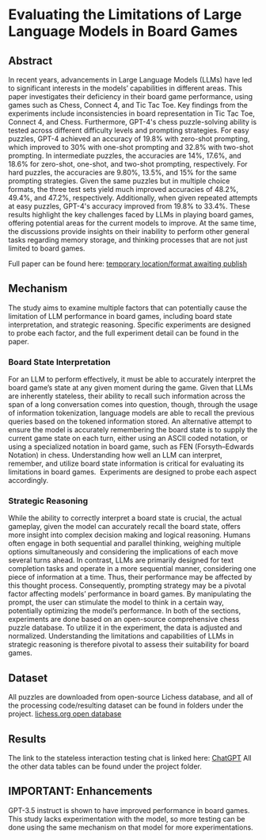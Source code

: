 # **Evaluating the Limitations of Large Language Models in Board Games**

## Abstract
In recent years, advancements in Large Language Models (LLMs) have led to significant interests in the models’ capabilities in different areas. This paper investigates their deficiency in their board game performance, using games such as Chess, Connect 4, and Tic Tac Toe. Key findings from the experiments include inconsistencies in board representation in Tic Tac Toe, Connect 4, and Chess. Furthermore, GPT-4's chess puzzle-solving ability is tested across different difficulty levels and prompting strategies. For easy puzzles, GPT-4 achieved an accuracy of 19.8% with zero-shot prompting, which improved to 30% with one-shot prompting and 32.8% with two-shot prompting. In intermediate puzzles, the accuracies are 14%, 17.6%, and 18.6% for zero-shot, one-shot, and two-shot prompting, respectively. For hard puzzles, the accuracies are 9.80%, 13.5%, and 15% for the same prompting strategies. Given the same puzzles but in multiple choice formats, the three test sets yield much improved accuracies of 48.2%, 49.4%, and 47.2%, respectively. Additionally, when given repeated attempts at easy puzzles, GPT-4's accuracy improved from 19.8% to 33.4%. These results highlight the key challenges faced by LLMs in playing board games, offering potential areas for the current models to improve. At the same time, the discussions provide insights on their inability to perform other general tasks regarding memory storage, and thinking processes that are not just limited to board games.

Full paper can be found here: [temporary location/format awaiting publish](https://drive.google.com/file/d/1dmfoSWFURRXzKTbYHqDs4T7bLCA4AqQg/view?usp=sharing)

## Mechanism
The study aims to examine multiple factors that can potentially cause the limitation of LLM performance in board games, including board state interpretation, and strategic reasoning. Specific experiments are designed to probe each factor, and the full experiment detail can be found in the paper. 

### Board State Interpretation
For an LLM to perform effectively, it must be able to accurately interpret the board game’s state at any given moment during the game. Given that LLMs are inherently stateless, their ability to recall such information across the span of a long conversation comes into question, though, through the usage of information tokenization, language models are able to recall the previous queries based on the tokened information stored. An alternative attempt to ensure the model is accurately remembering the board state is to supply the current game state on each turn, either using an ASCII coded notation, or using a specialized notation in board game, such as FEN (Forsyth–Edwards Notation) in chess. Understanding how well an LLM can interpret, remember, and utilize board state information is critical for evaluating its limitations in board games.  Experiments are designed to probe each aspect accordingly.
### Strategic Reasoning
While the ability to correctly interpret a board state is crucial, the actual gameplay, given the model can accurately recall the board state, offers more insight into complex decision making and logical reasoning. Humans often engage in both sequential and parallel thinking, weighing multiple options simultaneously and considering the implications of each move several turns ahead. In contrast, LLMs are primarily designed for text completion tasks and operate in a more sequential manner, considering one piece of information at a time. Thus, their performance may be affected by this thought process. Consequently, prompting strategy may be a pivotal factor affecting models’ performance in board games. By manipulating the prompt, the user can stimulate the model to think in a certain way, potentially optimizing the model’s performance. In both of the sections, experiments are done based on an open-source comprehensive chess puzzle database. To utilize it in the experiment, the data is adjusted and normalized. Understanding the limitations and capabilities of LLMs in strategic reasoning is therefore pivotal to assess their suitability for board games. 

## Dataset
All puzzles are downloaded from open-source Lichess database, and all of the processing code/resulting dataset can be found in folders under the project. [lichess.org open database](https://database.lichess.org/#puzzles)

## Results
The link to the stateless interaction testing chat is linked here: [ChatGPT](https://chat.openai.com/share/c731c20e-2a28-41a3-9bca-1f0d9e5609ce)
All the other data tables can be found under the project folder.



## IMPORTANT: Enhancements
GPT-3.5 instruct is shown to have improved performance in board games. This study lacks experimentation with the model, so more testing can be done using the same mechanism on that model for more experimentations. 
